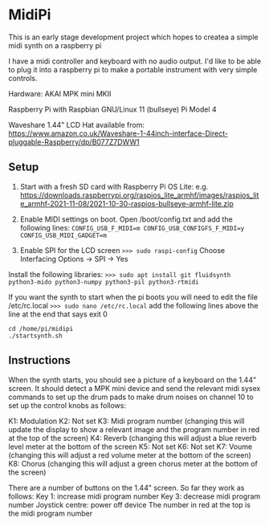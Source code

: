 # MidiPi
This is an early stage development project which hopes to createa a simple midi synth on a raspberry pi

I have a midi controller and keyboard with no audio output. I'd like to be able to plug it into a raspberry pi to make a portable instrument with very simple controls.

Hardware:
AKAI MPK mini MKII

Raspberry Pi with Raspbian GNU/Linux 11 (bullseye)
Pi Model 4 

Waveshare 1.44" LCD Hat available from: https://www.amazon.co.uk/Waveshare-1-44inch-interface-Direct-pluggable-Raspberry/dp/B077Z7DWW1

## Setup
1) Start with a fresh SD card with Raspberry Pi OS Lite: e.g. https://downloads.raspberrypi.org/raspios_lite_armhf/images/raspios_lite_armhf-2021-11-08/2021-10-30-raspios-bullseye-armhf-lite.zip

2) Enable MIDI settings on boot. Open /boot/config.txt and add the following lines:
    `CONFIG_USB_F_MIDI=m
    CONFIG_USB_CONFIGFS_F_MIDI=y
    CONFIG_USB_MIDI_GADGET=m`

3) Enable SPI for the LCD screen
    `>>> sudo raspi-config`
Choose Interfacing Options -> SPI -> Yes

Install the following libraries:
    `>>> sudo apt install git fluidsynth python3-mido python3-numpy python3-pil python3-rtmidi`

If you want the synth to start when the pi boots you will need to edit the file /etc/rc.local
    `>>> sudo nano /etc/rc.local`
    add the following lines above the line at the end that says exit 0
    
    cd /home/pi/midipi
    ./startsynth.sh
    
## Instructions
When the synth starts, you should see a picture of a keyboard on the 1.44" screen. It should detect a MPK mini device and send the relevant midi sysex commands to set up the drum pads to make drum noises on channel 10 to set up the control knobs as follows:

K1: Modulation
K2: Not set
K3: Midi program number (changing this will update the display to show a relevant image and the program number in red at the top of the screen)
K4: Reverb (changing this will adjust a blue reverb level meter at the bottom of the screen
K5: Not set
K6: Not set
K7: Voume (changing this will adjust a red volume meter at the bottom of the screen)
K8: Chorus (changing this will adjust a green chorus meter at the bottom of the screen)

There are a number of buttons on the 1.44" screen. So far they work as follows:
Key 1: increase midi program number
Key 3: decrease midi program number
Joystick centre: power off device
The number in red at the top is the midi program number
